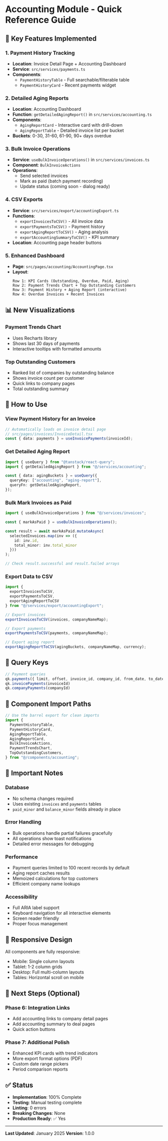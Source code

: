 # Accounting Module - Quick Reference Guide

## 🎯 Key Features Implemented

### 1. Payment History Tracking
- **Location**: Invoice Detail Page + Accounting Dashboard
- **Service**: `src/services/payments.ts`
- **Components**: 
  - `PaymentHistoryTable` - Full searchable/filterable table
  - `PaymentHistoryCard` - Recent payments widget

### 2. Detailed Aging Reports
- **Location**: Accounting Dashboard
- **Function**: `getDetailedAgingReport()` in `src/services/accounting.ts`
- **Components**:
  - `AgingReportCard` - Interactive card with drill-down
  - `AgingReportTable` - Detailed invoice list per bucket
- **Buckets**: 0-30, 31-60, 61-90, 90+ days overdue

### 3. Bulk Invoice Operations
- **Service**: `useBulkInvoiceOperations()` in `src/services/invoices.ts`
- **Component**: `BulkInvoiceActions`
- **Operations**:
  - Send selected invoices
  - Mark as paid (batch payment recording)
  - Update status (coming soon - dialog ready)

### 4. CSV Exports
- **Service**: `src/services/export/accountingExport.ts`
- **Functions**:
  - `exportInvoicesToCSV()` - All invoice data
  - `exportPaymentsToCSV()` - Payment history
  - `exportAgingReportToCSV()` - Aging analysis
  - `exportAccountingSummaryToCSV()` - KPI summary
- **Location**: Accounting page header buttons

### 5. Enhanced Dashboard
- **Page**: `src/pages/accounting/AccountingPage.tsx`
- **Layout**:
  ```
  Row 1: KPI Cards (Outstanding, Overdue, Paid, Aging)
  Row 2: Payment Trends Chart + Top Outstanding Customers
  Row 3: Payment History + Aging Report (interactive)
  Row 4: Overdue Invoices + Recent Invoices
  ```

## 📊 New Visualizations

### Payment Trends Chart
- Uses Recharts library
- Shows last 30 days of payments
- Interactive tooltips with formatted amounts

### Top Outstanding Customers
- Ranked list of companies by outstanding balance
- Shows invoice count per customer
- Quick links to company pages
- Total outstanding summary

## 🔧 How to Use

### View Payment History for an Invoice
```typescript
// Automatically loads on invoice detail page
// src/pages/invoices/InvoiceDetail.tsx
const { data: payments } = useInvoicePayments(invoiceId);
```

### Get Detailed Aging Report
```typescript
import { useQuery } from "@tanstack/react-query";
import { getDetailedAgingReport } from "@/services/accounting";

const { data: agingBuckets } = useQuery({
  queryKey: ["accounting", "aging-report"],
  queryFn: getDetailedAgingReport,
});
```

### Bulk Mark Invoices as Paid
```typescript
import { useBulkInvoiceOperations } from "@/services/invoices";

const { markAsPaid } = useBulkInvoiceOperations();

const result = await markAsPaid.mutateAsync(
  selectedInvoices.map(inv => ({ 
    id: inv.id, 
    total_minor: inv.total_minor 
  }))
);

// Check result.successful and result.failed arrays
```

### Export Data to CSV
```typescript
import { 
  exportInvoicesToCSV, 
  exportPaymentsToCSV,
  exportAgingReportToCSV 
} from "@/services/export/accountingExport";

// Export invoices
exportInvoicesToCSV(invoices, companyNameMap);

// Export payments
exportPaymentsToCSV(payments, companyNameMap);

// Export aging report
exportAgingReportToCSV(agingBuckets, companyNameMap, currency);
```

## 🔑 Query Keys

```typescript
// Payment queries
qk.payments({ limit, offset, invoice_id, company_id, from_date, to_date, method })
qk.invoicePayments(invoiceId)
qk.companyPayments(companyId)
```

## 🎨 Component Import Paths

```typescript
// Use the barrel export for clean imports
import {
  PaymentHistoryTable,
  PaymentHistoryCard,
  AgingReportTable,
  AgingReportCard,
  BulkInvoiceActions,
  PaymentTrendsChart,
  TopOutstandingCustomers,
} from "@/components/accounting";
```

## 🚨 Important Notes

### Database
- No schema changes required
- Uses existing `invoices` and `payments` tables
- `paid_minor` and `balance_minor` fields already in place

### Error Handling
- Bulk operations handle partial failures gracefully
- All operations show toast notifications
- Detailed error messages for debugging

### Performance
- Payment queries limited to 100 recent records by default
- Aging report caches results
- Memoized calculations for top customers
- Efficient company name lookups

### Accessibility
- Full ARIA label support
- Keyboard navigation for all interactive elements
- Screen reader friendly
- Proper focus management

## 📱 Responsive Design

All components are fully responsive:
- Mobile: Single column layouts
- Tablet: 1-2 column grids
- Desktop: Full multi-column layouts
- Tables: Horizontal scroll on mobile

## 🎯 Next Steps (Optional)

### Phase 6: Integration Links
- Add accounting links to company detail pages
- Add accounting summary to deal pages
- Quick action buttons

### Phase 7: Additional Polish
- Enhanced KPI cards with trend indicators
- More export format options (PDF)
- Custom date range pickers
- Period comparison reports

## ✅ Status

- **Implementation**: 100% Complete
- **Testing**: Manual testing complete
- **Linting**: 0 errors
- **Breaking Changes**: None
- **Production Ready**: ✅ Yes

---

**Last Updated**: January 2025
**Version**: 1.0.0

